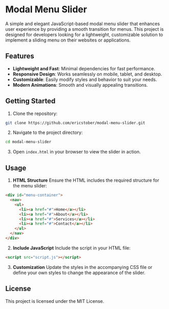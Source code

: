 # Modal Menu Slider

A simple and elegant JavaScript-based modal menu slider that enhances user experience by providing a smooth transition for menus. This project is designed for developers looking for a lightweight, customizable solution to implement a sliding menu on their websites or applications.

## Features

- **Lightweight and Fast**: Minimal dependencies for fast performance.
- **Responsive Design**: Works seamlessly on mobile, tablet, and desktop.
- **Customizable**: Easily modify styles and behavior to suit your needs.
- **Modern Animations**: Smooth and visually appealing transitions.

## Getting Started

1. Clone the repository:

```bash
git clone https://github.com/ericstober/modal-menu-slider.git
```

2. Navigate to the project directory:

```bash
cd modal-menu-slider
```

3. Open `index.html` in your browser to view the slider in action.

## Usage

1. **HTML Structure**
   Ensure the HTML includes the required structure for the menu slider:

```html
<div id="menu-container">
  <nav>
    <ul>
      <li><a href="#">Home</a></li>
      <li><a href="#">About</a></li>
      <li><a href="#">Services</a></li>
      <li><a href="#">Contact</a></li>
    </ul>
  </nav>
</div>
```

2. **Include JavaScript**
   Include the script in your HTML file:

```html
<script src="script.js"></script>
```

3. **Customization**
   Update the styles in the accompanying CSS file or define your own styles to change the appearance of the slider.

## License

This project is licensed under the MIT License.
